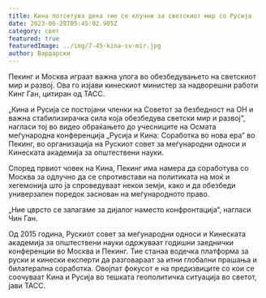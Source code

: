 ```yaml
---
title: Кина потсетува дека тие се клучни за светскиот мир со Русија
date: 2023-06-28T05:45:02.905Z
category: свет
featured: true
featuredImage: ../img/7-45-kina-sv-mir.jpg
author: Вардарски
---
```

Пекинг и Москва играат важна улога во обезбедувањето на светскиот мир и развој. Ова го изјави кинескиот министер за надворешни работи Кинг Ган, цитиран од ТАСС.

„Кина и Русија се постојани членки на Советот за безбедност на ОН и важна стабилизирачка сила која обезбедува светски мир и развој“, нагласи тој во видео обраќањето до учесниците на Осмата меѓународна конференција „Русија и Кина: Соработка во нова ера“ во Пекинг, во организација на Рускиот совет за меѓународни односи и Кинеската академија за општествени науки.

Според првиот човек на Кина, Пекинг има намера да соработува со Москва за одлучно да се спротивстави на политиката на моќ и хегемонија што ја спроведуваат некои земји, како и да обезбеди универзален поредок заснован на меѓународното право.

„Ние цврсто се залагаме за дијалог наместо конфронтација“, нагласи Чин Ган.

Од 2015 година, Рускиот совет за меѓународни односи и Кинеската академија за општествени науки одржуваат годишни заеднички конференции во Москва и Пекинг. Тие станаа водечка платформа за руски и кинески експерти да разговараат за итни глобални прашања и билатерална соработка. Овојпат фокусот е на предизвиците со кои се соочуваат Кина и Русија во тешката геополитичка ситуација во светот, јави ТАСС.